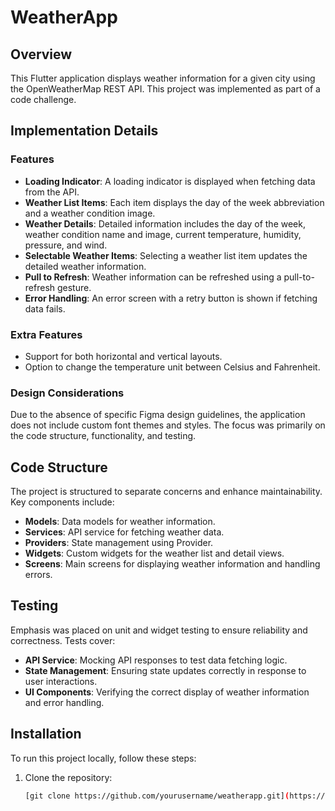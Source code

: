 # WeatherApp

## Overview

This Flutter application displays weather information for a given city using the OpenWeatherMap REST API. This project was implemented as part of a code challenge.

## Implementation Details

### Features

- **Loading Indicator**: A loading indicator is displayed when fetching data from the API.
- **Weather List Items**: Each item displays the day of the week abbreviation and a weather condition image.
- **Weather Details**: Detailed information includes the day of the week, weather condition name and image, current temperature, humidity, pressure, and wind.
- **Selectable Weather Items**: Selecting a weather list item updates the detailed weather information.
- **Pull to Refresh**: Weather information can be refreshed using a pull-to-refresh gesture.
- **Error Handling**: An error screen with a retry button is shown if fetching data fails.

### Extra Features

- Support for both horizontal and vertical layouts.
- Option to change the temperature unit between Celsius and Fahrenheit.

### Design Considerations

Due to the absence of specific Figma design guidelines, the application does not include custom font themes and styles. The focus was primarily on the code structure, functionality, and testing.

## Code Structure

The project is structured to separate concerns and enhance maintainability. Key components include:

- **Models**: Data models for weather information.
- **Services**: API service for fetching weather data.
- **Providers**: State management using Provider.
- **Widgets**: Custom widgets for the weather list and detail views.
- **Screens**: Main screens for displaying weather information and handling errors.

## Testing

Emphasis was placed on unit and widget testing to ensure reliability and correctness. Tests cover:

- **API Service**: Mocking API responses to test data fetching logic.
- **State Management**: Ensuring state updates correctly in response to user interactions.
- **UI Components**: Verifying the correct display of weather information and error handling.

## Installation

To run this project locally, follow these steps:

1. Clone the repository:
   ```bash
   [git clone https://github.com/yourusername/weatherapp.git](https://github.com/MohsenNamazi/weather.git)
